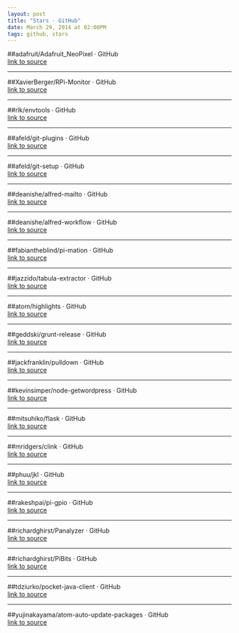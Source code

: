 ```yaml
---
layout: post
title: "Stars · GitHub"
date: March 29, 2014 at 02:00PM
tags: github, stars
---
```


##adafruit/Adafruit_NeoPixel · GitHub  
[link to source](http://ift.tt/1mFGEeI)   

-------------------

##XavierBerger/RPi-Monitor · GitHub  
[link to source](http://ift.tt/1izmX5W)   

-------------------

##rlk/envtools · GitHub  
[link to source](http://ift.tt/P5iePf)  

-------------------

##afeld/git-plugins · GitHub  
[link to source](http://ift.tt/1hBQwAz)  

-------------------

##afeld/git-setup · GitHub  
[link to source](http://ift.tt/1hBQwAH)  

-------------------

##deanishe/alfred-mailto · GitHub  
[link to source](http://ift.tt/1hC88wb)  

-------------------

##deanishe/alfred-workflow · GitHub  
[link to source](http://ift.tt/1hC88ME)  

-------------------

##fabiantheblind/pi-mation · GitHub  
[link to source](http://ift.tt/1hDhAQ0)  

-------------------

##jazzido/tabula-extractor · GitHub  
[link to source](http://ift.tt/1lrc5uD)  

-------------------

##atom/highlights · GitHub  
[link to source](http://ift.tt/1iJgkhA)  

-------------------

##geddski/grunt-release · GitHub  
[link to source](http://ift.tt/1bom75h)  

-------------------

##jackfranklin/pulldown · GitHub  
[link to source](http://ift.tt/1drjLsr)  

-------------------

##kevinsimper/node-getwordpress · GitHub  
[link to source](http://ift.tt/1ltq1nQ)  

-------------------

##mitsuhiko/flask · GitHub  
[link to source](http://ift.tt/YLUuCb)  

-------------------

##mridgers/clink · GitHub  
[link to source](http://ift.tt/1gMdjP8)  

-------------------

##phuu/jkl · GitHub  
[link to source](http://ift.tt/1me7ER3)  

-------------------

##rakeshpai/pi-gpio · GitHub  
[link to source](http://ift.tt/1fxttqg)  

-------------------

##richardghirst/Panalyzer · GitHub  
[link to source](http://ift.tt/1fxtquI)  

-------------------

##richardghirst/PiBits · GitHub  
[link to source](http://ift.tt/P40dkB)  

-------------------

##tdziurko/pocket-java-client · GitHub  
[link to source](http://ift.tt/P49Y1S)  

-------------------

##yujinakayama/atom-auto-update-packages · GitHub  
[link to source](http://ift.tt/1oaACWT)  
